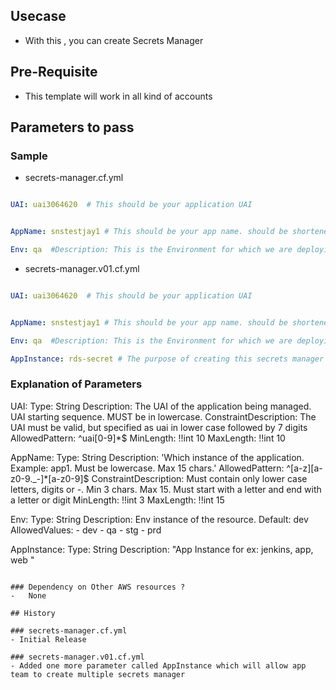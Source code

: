 ## Usecase 
-  With this , you can create Secrets Manager

## Pre-Requisite
-   This template will work in all kind of accounts 


## Parameters to pass 

### Sample 
- secrets-manager.cf.yml
```yaml

UAI: uai3064620  # This should be your application UAI


AppName: snstestjay1 # This should be your app name. should be shortened to 7 to 8 characters without any spaces or _ or - or any special characters

Env: qa  #Description: This is the Environment for which we are deploying the resource
```
- secrets-manager.v01.cf.yml

```yaml

UAI: uai3064620  # This should be your application UAI


AppName: snstestjay1 # This should be your app name. should be shortened to 7 to 8 characters without any spaces or _ or - or any special characters

Env: qa  #Description: This is the Environment for which we are deploying the resource

AppInstance: rds-secret # The purpose of creating this secrets manager
```

### Explanation of Parameters
  UAI:
    Type: String
    Description: The UAI of the application being managed. UAI starting sequence. MUST be in lowercase.
    ConstraintDescription: The UAI must be valid, but specified as uai in lower case followed by 7 digits
    AllowedPattern: ^uai[0-9]*$
    MinLength: !!int 10
    MaxLength: !!int 10
    
  AppName:
    Type: String
    Description: 'Which instance of the application. Example: app1. Must be lowercase. Max 15 chars.'
    AllowedPattern: ^[a-z][a-z0-9\._\-]*[a-z0-9]$
    ConstraintDescription: Must contain only lower case letters, digits or -. Min 3 chars. Max 15. Must start with a letter and end with a letter or digit
    MinLength: !!int 3
    MaxLength: !!int 15
    
  Env:
    Type: String
    Description: Env instance of the resource.
    Default: dev
    AllowedValues:
    - dev
    - qa
    - stg
    - prd
   
  AppInstance:
    Type: String
    Description: "App Instance for ex: jenkins, app, web "

```

### Dependency on Other AWS resources ?
-   None

## History

### secrets-manager.cf.yml
- Initial Release 

### secrets-manager.v01.cf.yml
- Added one more parameter called AppInstance which will allow app team to create multiple secrets manager
